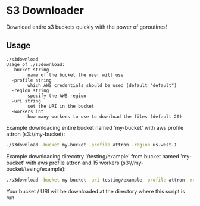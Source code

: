 # S3 Downloader
Download entire s3 buckets quickly with the power of goroutines!

## Usage
```
./s3download 
Usage of ./s3download:
  -bucket string
        name of the bucket the user will use
  -profile string
        which AWS credentials should be used (default "default")
  -region string
        specify the AWS region
  -uri string
        set the URI in the bucket
  -workers int
        how many workers to use to download the files (default 20)
```

Example downloading entire bucket named 'my-bucket' with aws profile attron (s3://my-bucket):  
```bash
./s3download -bucket my-bucket -profile attron -region us-west-1
```

Example downloading direcotry '/testing/example' from bucket named 'my-bucket' with aws profile attron and 15 workers (s3://my-bucket/tesing/example):
```bash
./s3download -bucket my-bucket -uri testing/example -profile attron -region us-west-1 -workers 15
```

Your bucket / URI will be downloaded at the directory where this script is run